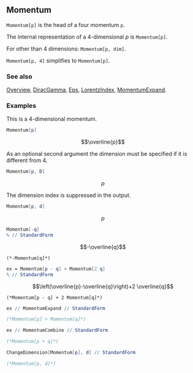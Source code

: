 ## Momentum

`Momentum[p]` is the head of a four momentum `p`.

The internal representation of a $4$-dimensional $p$ is `Momentum[p]`.

For other than $4$ dimensions: `Momentum[p, dim]`.

`Momentum[p, 4]` simplifies to `Momentum[p]`.

### See also

[Overview](Extra/FeynCalc.md), [DiracGamma](DiracGamma.md), [Eps](Eps.md), [LorentzIndex](LorentzIndex.md), [MomentumExpand](MomentumExpand.md).

### Examples

This is a $4$-dimensional momentum.

```mathematica
Momentum[p]
```

$$\overline{p}$$

As an optional second argument the dimension must be specified if it is different from $4$.

```mathematica
Momentum[p, D]
```

$$p$$

The dimension index is suppressed in the output.

```mathematica
Momentum[p, d]
```

$$p$$

```mathematica
Momentum[-q]
% // StandardForm
```

$$-\overline{q}$$

```
(*-Momentum[q]*)
```

```mathematica
ex = Momentum[p - q] + Momentum[2 q]
% // StandardForm
```

$$\left(\overline{p}-\overline{q}\right)+2 \overline{q}$$

```
(*Momentum[p - q] + 2 Momentum[q]*)
```

```mathematica
ex // MomentumExpand // StandardForm

(*Momentum[p] + Momentum[q]*)
```

```mathematica
ex // MomentumCombine // StandardForm

(*Momentum[p + q]*)
```

```mathematica
ChangeDimension[Momentum[p], d] // StandardForm

(*Momentum[p, d]*)
```
